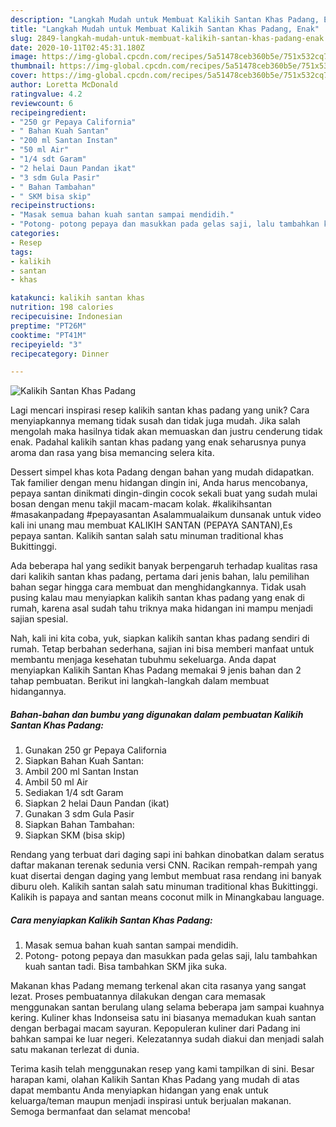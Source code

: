 ```yaml
---
description: "Langkah Mudah untuk Membuat Kalikih Santan Khas Padang, Enak"
title: "Langkah Mudah untuk Membuat Kalikih Santan Khas Padang, Enak"
slug: 2849-langkah-mudah-untuk-membuat-kalikih-santan-khas-padang-enak
date: 2020-10-11T02:45:31.180Z
image: https://img-global.cpcdn.com/recipes/5a51478ceb360b5e/751x532cq70/kalikih-santan-khas-padang-foto-resep-utama.jpg
thumbnail: https://img-global.cpcdn.com/recipes/5a51478ceb360b5e/751x532cq70/kalikih-santan-khas-padang-foto-resep-utama.jpg
cover: https://img-global.cpcdn.com/recipes/5a51478ceb360b5e/751x532cq70/kalikih-santan-khas-padang-foto-resep-utama.jpg
author: Loretta McDonald
ratingvalue: 4.2
reviewcount: 6
recipeingredient:
- "250 gr Pepaya California"
- " Bahan Kuah Santan"
- "200 ml Santan Instan"
- "50 ml Air"
- "1/4 sdt Garam"
- "2 helai Daun Pandan ikat"
- "3 sdm Gula Pasir"
- " Bahan Tambahan"
- " SKM bisa skip"
recipeinstructions:
- "Masak semua bahan kuah santan sampai mendidih."
- "Potong- potong pepaya dan masukkan pada gelas saji, lalu tambahkan kuah santan tadi. Bisa tambahkan SKM jika suka."
categories:
- Resep
tags:
- kalikih
- santan
- khas

katakunci: kalikih santan khas 
nutrition: 198 calories
recipecuisine: Indonesian
preptime: "PT26M"
cooktime: "PT41M"
recipeyield: "3"
recipecategory: Dinner

---
```



![Kalikih Santan Khas Padang](https://img-global.cpcdn.com/recipes/5a51478ceb360b5e/751x532cq70/kalikih-santan-khas-padang-foto-resep-utama.jpg)

Lagi mencari inspirasi resep kalikih santan khas padang yang unik? Cara menyiapkannya memang tidak susah dan tidak juga mudah. Jika salah mengolah maka hasilnya tidak akan memuaskan dan justru cenderung tidak enak. Padahal kalikih santan khas padang yang enak seharusnya punya aroma dan rasa yang bisa memancing selera kita.

Dessert simpel khas kota Padang dengan bahan yang mudah didapatkan. Tak familier dengan menu hidangan dingin ini, Anda harus mencobanya, pepaya santan dinikmati dingin-dingin cocok sekali buat yang sudah mulai bosan dengan menu takjil macam-macam kolak. #kalikihsantan #masakanpadang #pepayasantan Asalammualaikum dunsanak untuk video kali ini unang mau membuat KALIKIH SANTAN (PEPAYA SANTAN),Es pepaya santan. Kalikih santan salah satu minuman traditional khas Bukittinggi.

Ada beberapa hal yang sedikit banyak berpengaruh terhadap kualitas rasa dari kalikih santan khas padang, pertama dari jenis bahan, lalu pemilihan bahan segar hingga cara membuat dan menghidangkannya. Tidak usah pusing kalau mau menyiapkan kalikih santan khas padang yang enak di rumah, karena asal sudah tahu triknya maka hidangan ini mampu menjadi sajian spesial.


Nah, kali ini kita coba, yuk, siapkan kalikih santan khas padang sendiri di rumah. Tetap berbahan sederhana, sajian ini bisa memberi manfaat untuk membantu menjaga kesehatan tubuhmu sekeluarga. Anda dapat menyiapkan Kalikih Santan Khas Padang memakai 9 jenis bahan dan 2 tahap pembuatan. Berikut ini langkah-langkah dalam membuat hidangannya.

<!--inarticleads1-->

##### Bahan-bahan dan bumbu yang digunakan dalam pembuatan Kalikih Santan Khas Padang:

1. Gunakan 250 gr Pepaya California
1. Siapkan  Bahan Kuah Santan:
1. Ambil 200 ml Santan Instan
1. Ambil 50 ml Air
1. Sediakan 1/4 sdt Garam
1. Siapkan 2 helai Daun Pandan (ikat)
1. Gunakan 3 sdm Gula Pasir
1. Siapkan  Bahan Tambahan:
1. Siapkan  SKM (bisa skip)


Rendang yang terbuat dari daging sapi ini bahkan dinobatkan dalam seratus daftar makanan terenak sedunia versi CNN. Racikan rempah-rempah yang kuat disertai dengan daging yang lembut membuat rasa rendang ini banyak diburu oleh. Kalikih santan salah satu minuman traditional khas Bukittinggi. Kalikih is papaya and santan means coconut milk in Minangkabau language. 

<!--inarticleads2-->

##### Cara menyiapkan Kalikih Santan Khas Padang:

1. Masak semua bahan kuah santan sampai mendidih.
1. Potong- potong pepaya dan masukkan pada gelas saji, lalu tambahkan kuah santan tadi. Bisa tambahkan SKM jika suka.


Makanan khas Padang memang terkenal akan cita rasanya yang sangat lezat. Proses pembuatannya dilakukan dengan cara memasak menggunakan santan berulang ulang selama beberapa jam sampai kuahnya kering. Kuliner khas Indonseisa satu ini biasanya memadukan kuah santan dengan berbagai macam sayuran. Kepopuleran kuliner dari Padang ini bahkan sampai ke luar negeri. Kelezatannya sudah diakui dan menjadi salah satu makanan terlezat di dunia. 

Terima kasih telah menggunakan resep yang kami tampilkan di sini. Besar harapan kami, olahan Kalikih Santan Khas Padang yang mudah di atas dapat membantu Anda menyiapkan hidangan yang enak untuk keluarga/teman maupun menjadi inspirasi untuk berjualan makanan. Semoga bermanfaat dan selamat mencoba!
